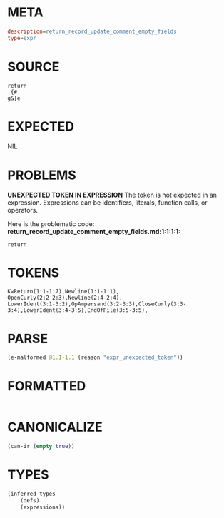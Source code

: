 # META
~~~ini
description=return_record_update_comment_empty_fields
type=expr
~~~
# SOURCE
~~~roc
return
 {#
g&}e
~~~
# EXPECTED
NIL
# PROBLEMS
**UNEXPECTED TOKEN IN EXPRESSION**
The token  is not expected in an expression.
Expressions can be identifiers, literals, function calls, or operators.

Here is the problematic code:
**return_record_update_comment_empty_fields.md:1:1:1:1:**
```roc
return
```



# TOKENS
~~~zig
KwReturn(1:1-1:7),Newline(1:1-1:1),
OpenCurly(2:2-2:3),Newline(2:4-2:4),
LowerIdent(3:1-3:2),OpAmpersand(3:2-3:3),CloseCurly(3:3-3:4),LowerIdent(3:4-3:5),EndOfFile(3:5-3:5),
~~~
# PARSE
~~~clojure
(e-malformed @1.1-1.1 (reason "expr_unexpected_token"))
~~~
# FORMATTED
~~~roc

~~~
# CANONICALIZE
~~~clojure
(can-ir (empty true))
~~~
# TYPES
~~~clojure
(inferred-types
	(defs)
	(expressions))
~~~
